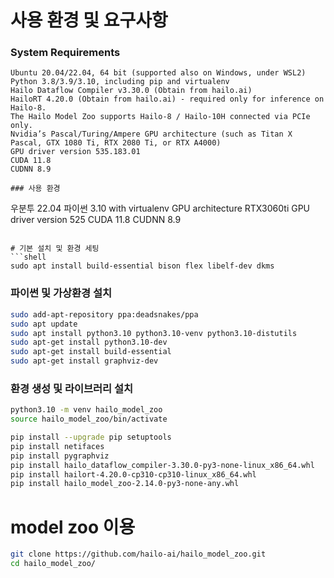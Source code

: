 # 사용 환경 및 요구사항

### System Requirements

```
Ubuntu 20.04/22.04, 64 bit (supported also on Windows, under WSL2)
Python 3.8/3.9/3.10, including pip and virtualenv
Hailo Dataflow Compiler v3.30.0 (Obtain from hailo.ai)
HailoRT 4.20.0 (Obtain from hailo.ai) - required only for inference on Hailo-8.
The Hailo Model Zoo supports Hailo-8 / Hailo-10H connected via PCIe only.
Nvidia’s Pascal/Turing/Ampere GPU architecture (such as Titan X Pascal, GTX 1080 Ti, RTX 2080 Ti, or RTX A4000)
GPU driver version 535.183.01
CUDA 11.8
CUDNN 8.9

### 사용 환경

```
우분투 22.04
파이썬 3.10 with virtualenv
GPU architecture RTX3060ti
GPU driver version 525
CUDA 11.8
CUDNN 8.9
```

# 기본 설치 및 환경 세팅
```shell
sudo apt install build-essential bison flex libelf-dev dkms
```

### 파이썬 및 가상환경 설치

```bash
sudo add-apt-repository ppa:deadsnakes/ppa
sudo apt update
sudo apt install python3.10 python3.10-venv python3.10-distutils
sudo apt-get install python3.10-dev
sudo apt-get install build-essential
sudo apt-get install graphviz-dev
```
### 환경 생성 및 라이브러리 설치

```bash
python3.10 -m venv hailo_model_zoo
source hailo_model_zoo/bin/activate

pip install --upgrade pip setuptools
pip install netifaces
pip install pygraphviz
pip install hailo_dataflow_compiler-3.30.0-py3-none-linux_x86_64.whl
pip install hailort-4.20.0-cp310-cp310-linux_x86_64.whl
pip install hailo_model_zoo-2.14.0-py3-none-any.whl 
```

# model zoo 이용

```bash
git clone https://github.com/hailo-ai/hailo_model_zoo.git
cd hailo_model_zoo/
```
